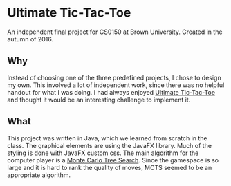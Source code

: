 # Ultimate Tic-Tac-Toe
An independent final project for CS0150 at Brown University. Created in the autumn of 2016.

## Why
Instead of choosing one of the three predefined projects, I chose to design my own. This involved
a lot of independent work, since there was no helpful handout for what I was doing. I had always
enjoyed [Ultimate Tic-Tac-Toe](https://en.wikipedia.org/wiki/Ultimate_tic-tac-toe) and thought it
would be an interesting challenge to implement it.

## What
This project was written in Java, which we learned from scratch in the class. The graphical elements
are using the JavaFX library. Much of the styling is done with JavaFX custom css. The main algorithm
for the computer player is a [Monte Carlo Tree Search](https://en.wikipedia.org/wiki/Monte_Carlo_tree_search).
Since the gamespace is so large and it is hard to rank the quality of moves, MCTS seemed to be an
appropriate algorithm.